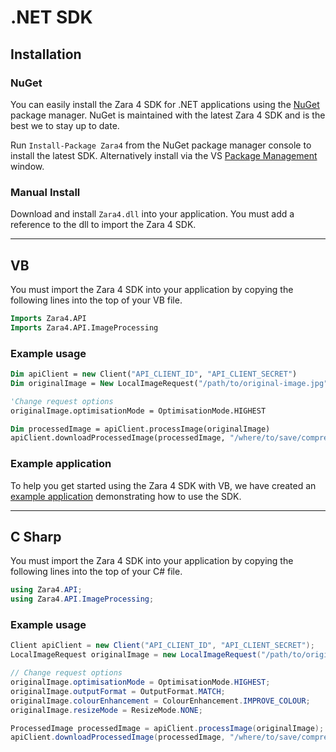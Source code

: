 # .NET SDK


## Installation

### NuGet

You can easily install the Zara 4 SDK for .NET applications using the [NuGet](https://www.nuget.org/) package manager. NuGet is maintained with the latest Zara 4 SDK and is the best we to stay up to date.

Run `Install-Package Zara4` from the NuGet package manager console to install the latest SDK. Alternatively install via the VS 
[Package Management](https://docs.nuget.org/consume/package-manager-dialog) window.


### Manual Install

Download and install `Zara4.dll` into your application. You must add a reference to the dll to import the Zara 4 SDK.


---


## VB

You must import the Zara 4 SDK into your application by copying the following lines into the top of your VB file.

```vb
Imports Zara4.API
Imports Zara4.API.ImageProcessing
```

### Example usage

```vb
Dim apiClient = new Client("API_CLIENT_ID", "API_CLIENT_SECRET")
Dim originalImage = New LocalImageRequest("/path/to/original-image.jpg")

'Change request options
originalImage.optimisationMode = OptimisationMode.HIGHEST

Dim processedImage = apiClient.processImage(originalImage)
apiClient.downloadProcessedImage(processedImage, "/where/to/save/compressed-image.jpg")
```

### Example application

To help you get started using the Zara 4 SDK with VB, we have created an [example application](https://github.com/zara-4/example-vb-dotnet-application) demonstrating how to use the SDK.


---


## C Sharp

You must import the Zara 4 SDK into your application by copying the following lines into the top of your C# file.

```cs
using Zara4.API;
using Zara4.API.ImageProcessing;
```

### Example usage

```cs
Client apiClient = new Client("API_CLIENT_ID", "API_CLIENT_SECRET");
LocalImageRequest originalImage = new LocalImageRequest("/path/to/original-image.jpg");

// Change request options
originalImage.optimisationMode = OptimisationMode.HIGHEST;
originalImage.outputFormat = OutputFormat.MATCH;
originalImage.colourEnhancement = ColourEnhancement.IMPROVE_COLOUR;
originalImage.resizeMode = ResizeMode.NONE;

ProcessedImage processedImage = apiClient.processImage(originalImage);
apiClient.downloadProcessedImage(processedImage, "/where/to/save/compressed-image.jpg");
```
